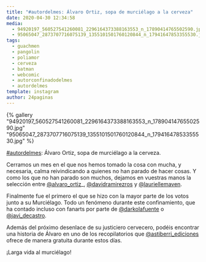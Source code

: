 ```yaml
---
title: "#autordelmes: Álvaro Ortiz, sopa de murciélago a la cerveza"
date: 2020-04-30 12:34:58
media: 
  - 94920197_560527541260081_2296164373388163553_n_17890414765502590.jpg
  - 95065047_2873707716075139_1355101501760120844_n_17941647853355530.jpg
tags: 
  - guachmen
  - pangolin
  - poliamor
  - cerveza
  - batman
  - webcomic
  - autorconfinadodelmes
  - autordelmes
template: instagram
author: 24paginas
---
```


{% gallery "94920197_560527541260081_2296164373388163553_n_17890414765502590.jpg" "95065047_2873707716075139_1355101501760120844_n_17941647853355530.jpg" %}

[#autordelmes](/tags/autordelmes): Álvaro Ortiz, sopa de murciélago a la cerveza.

Cerramos un mes en el que nos hemos tomado la cosa con mucha, y necesaria, calma reivindicando a quienes no han parado de hacer cosas. Y como los que no han parado son muchos, dejamos en vuestras manos la selección entre [@alvaro_ortiz](https://instagram.com/alvaro_ortiz)_, [@davidramirezros](https://instagram.com/davidramirezros) y [@lauriellemaven](https://instagram.com/lauriellemaven).

Finalmente fue el primero el que se hizo con la mayor parte de los votos junto a su Murciélago. Todo un fenómeno durante este confinamiento, que ha contado incluso con fanarts por parte de [@darkolafuente](https://instagram.com/darkolafuente) o [@javi_decastro](https://instagram.com/javi_decastro).

Además del próximo desenlace de su justiciero cervecero, podéis encontrar una historia de Álvaro en uno de los recopilatorios que [@astiberri_ediciones](https://instagram.com/astiberri_ediciones) ofrece de manera gratuita durante estos días.

¡Larga vida al murciélago!
